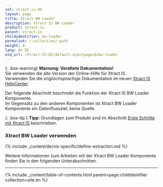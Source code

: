 ```yaml
---
ref: xtract-is-08
layout: page
title: Xtract BW Loader
description: Xtract IS BW Loader
product: xtract-is
parent: xtract-is
childidentifier: bw-loader
permalink: /:collection/:path
weight: 8
lang: de_DE
old_url: /Xtract-IS-DE/default.aspx?pageid=bw-loader
---
```


{: .box-warning}
**Warnung: Veraltete Dokumentation!** <br>
Sie verwenden die alte Version der Online-Hilfe für Xtract IS.<br>
Verwenden Sie die *englischsprachige* Dokumentation im neuen [Xtract IS HelpCenter](https://helpcenter.theobald-software.com/xtract-is/documentation/introduction/).

Der folgende Abschnitt beschreibt die Funktion der Xtract IS BW Loader Komponente.<br>
Im Gegensatz zu den anderen Komponenten ist Xtract BW Loader Komponente ein Datenflussziel, keine Quelle.

{: .box-tip }
**Tipp:** Grundlagen zum Produkt sind im Abschnitt [Erste Schritte mit Xtract IS](./erste-schritte) beschrieben.<br>

### Xtract BW Loader verwenden
{% include _content/de/xis-specific/define-extraction.md %}

Weitere Informationen zum Arbeiten mit der Xtract BW Loader Komponente finden Sie in den folgenden Unterabschnitten.

---

{% include _content/table-of-contents.html parent=page.childidentifier collection=site.en %}
